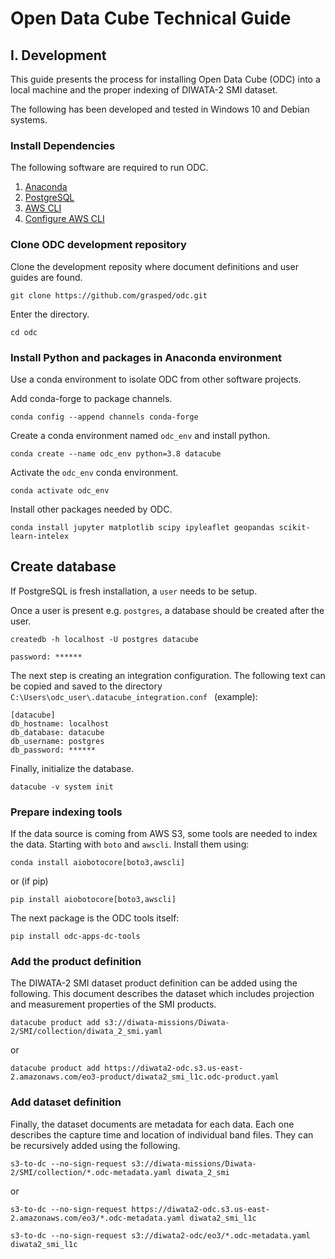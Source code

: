 # Open Data Cube Technical Guide

## I. Development
This guide presents the process for installing Open Data Cube (ODC) into a local machine and the proper indexing of DIWATA-2 SMI dataset.

The following has been developed and tested in Windows 10 and Debian systems.

### Install Dependencies

The following software are required to run ODC.

1. [Anaconda](https://www.anaconda.com/products/individual)
2. [PostgreSQL](https://www.postgresql.org/download/)
3. [AWS CLI](https://docs.aws.amazon.com/cli/v1/userguide/install-windows.html)
4. [Configure AWS CLI](https://docs.aws.amazon.com/cli/latest/userguide/cli-chap-configure.html)

### Clone ODC development repository
Clone the development reposity where document definitions and user guides are found.
```
git clone https://github.com/grasped/odc.git
```
Enter the directory.
```
cd odc
```


### Install Python and packages in Anaconda environment
Use a conda environment to isolate ODC from other software projects.

Add conda-forge to package channels.
```
conda config --append channels conda-forge
```

Create a conda environment named `odc_env` and install python.
```
conda create --name odc_env python=3.8 datacube
```

Activate the `odc_env` conda environment.
```
conda activate odc_env
```

Install other packages needed by ODC.
```
conda install jupyter matplotlib scipy ipyleaflet geopandas scikit-learn-intelex
```

## Create database
If PostgreSQL is fresh installation, a `user` needs to be setup.

Once a user is present e.g. `postgres`, a database should be created after the user.
```
createdb -h localhost -U postgres datacube

password: ******
```

The next step is creating an integration configuration. The following text can be copied and saved to the directory `C:\Users\odc_user\.datacube_integration.conf ` (example):
```
[datacube]
db_hostname: localhost
db_database: datacube
db_username: postgres
db_password: ******
```

Finally, initialize the database.
```
datacube -v system init
```

### Prepare indexing tools
If the data source is coming from AWS S3, some tools are needed to index the data. Starting with `boto` and `awscli`. Install them using:

```
conda install aiobotocore[boto3,awscli]
```
or (if pip)
```
pip install aiobotocore[boto3,awscli]
```
The next package is the ODC tools itself:
```
pip install odc-apps-dc-tools
```

### Add the product definition
The DIWATA-2 SMI dataset product definition can be added using the following. This document describes the dataset which includes projection and measurement properties of the SMI products.
```
datacube product add s3://diwata-missions/Diwata-2/SMI/collection/diwata_2_smi.yaml
```
or
```
datacube product add https://diwata2-odc.s3.us-east-2.amazonaws.com/eo3-product/diwata2_smi_l1c.odc-product.yaml
```

### Add dataset definition
Finally, the dataset documents are metadata for each data. Each one describes the capture time and location of individual band files. They can be recursively added using the following.
```
s3-to-dc --no-sign-request s3://diwata-missions/Diwata-2/SMI/collection/*.odc-metadata.yaml diwata_2_smi
```
or
```
s3-to-dc --no-sign-request https://diwata2-odc.s3.us-east-2.amazonaws.com/eo3/*.odc-metadata.yaml diwata2_smi_l1c

s3-to-dc --no-sign-request s3://diwata2-odc/eo3/*.odc-metadata.yaml diwata2_smi_l1c
```